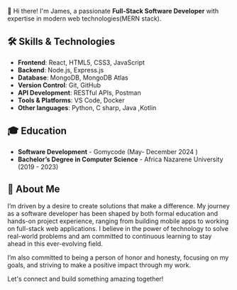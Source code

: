 
👋 Hi there! I'm James, a passionate **Full-Stack Software Developer** with expertise in modern web technologies(MERN stack). 
## 🛠️ Skills & Technologies
- **Frontend**: React, HTML5, CSS3, JavaScript
- **Backend**: Node.js, Express.js
- **Database**: MongoDB, MongoDB Atlas
- **Version Control**: Git, GitHub
- **API Development**: RESTful APIs, Postman
- **Tools & Platforms**: VS Code,  Docker
- **Other languages**: Python, C sharp, Java ,Kotlin

## 🎓 Education
- **Software Development** - Gomycode (May- December 2024 )
- **Bachelor’s Degree in Computer Science** - Africa Nazarene University (2019 - 2023)


## 🚀 About Me
I’m driven by a desire to create solutions that make a difference. My journey as a software developer has been shaped by both formal education and hands-on project experience, ranging from building mobile apps to working on full-stack web applications. I believe in the power of technology to solve real-world problems and am committed to continuous learning to stay ahead in this ever-evolving field.

I’m also committed to being a person of honor and honesty, focusing on my goals, and striving to make a positive impact through my work.

Let's connect and build something amazing together!

